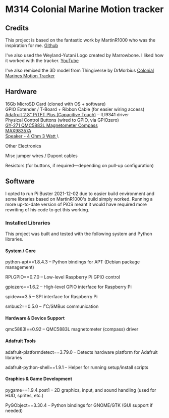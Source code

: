 # M314 Colonial Marine Motion tracker

## Credits

This project is based on the fantastic work by MartinR1000 who was the inspiration for me.
[Github](https://github.com/martinr1000/AliensMotionTracker/tree/master)

I've also used the Weyland-Yutani Logo created by Marrowbone. I liked how it worked with the tracker.
[YouTube](www.youtube.com/watch?v=Ew5Pk1K_0Z8)

I've also remixed the 3D model from Thingiverse by DrMorbius
[Colonial Marines Motion Tracker](https://www.thingiverse.com/thing:1733311/files)

## Hardware

16Gb MicroSD Card (cloned with OS + software)\
GPIO Extender / T-Board + Ribbon Cable (for easier wiring access)\
[Adafruit 2.8" PiTFT Plus (Capacitive Touch)](https://thepihut.com/products/adafruit-pitft-plus-320x240-2-8-tft-capacitive-touchscreen) – ILI9341 driver\
Physical Control Buttons (wired to GPIO, via GPIOzero)\
[GY-271 QMC5883L Magnetometer Compass](https://ebay.us/m/zPIQNP)\
[MAX98357A](https://thepihut.com/products/adafruit-i2s-3w-class-d-amplifier-breakout-max98357a)\
[Speaker - 4 Ohm 3 Watt ](https://thepihut.com/products/speaker-40mm-diameter-4-ohm-3-watt)\

Other Electronics

Misc jumper wires / Dupont cables

Resistors (for buttons, if required—depending on pull-up configuration)

## Software

I opted to run Pi Buster 2021-12-02 due to easier build environment and some libraries based on MartinR1000's build simply worked. Running a more up-to-date version of PiOS meant it would have required more rewriting of his code to get this working.

### Installed Libraries

This project was built and tested with the following system and Python libraries.

#### System / Core

python-apt==1.8.4.3 – Python bindings for APT (Debian package management)

RPi.GPIO==0.7.0 – Low-level Raspberry Pi GPIO control

gpiozero==1.6.2 – High-level GPIO interface for Raspberry Pi

spidev==3.5 – SPI interface for Raspberry Pi

smbus2==0.5.0 – I²C/SMBus communication

#### Hardware & Device Support

qmc5883l==0.92 – QMC5883L magnetometer (compass) driver

#### Adafruit Tools

adafruit-platformdetect==3.79.0 – Detects hardware platform for Adafruit libraries

adafruit-python-shell==1.9.1 – Helper for running setup/install scripts

#### Graphics & Game Development

pygame==1.9.4.post1 – 2D graphics, input, and sound handling (used for HUD, sprites, etc.)

PyGObject==3.30.4 – Python bindings for GNOME/GTK (GUI support if needed)


